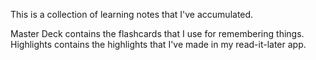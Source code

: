 This is a collection of learning notes that I've accumulated. 

Master Deck contains the flashcards that I use for remembering things.
Highlights contains the highlights that I've made in my read-it-later app.
